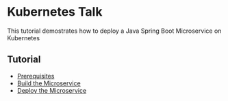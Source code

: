# Kubernetes Talk

This tutorial demostrates how to deploy a Java Spring Boot Microservice on Kubernetes

## Tutorial

* [Prerequisites](docs/01-prerequisites.md)
* [Build the Microservice](docs/02-build.md)
* [Deploy the Microservice](docs/03-deploy-microservice.md)
